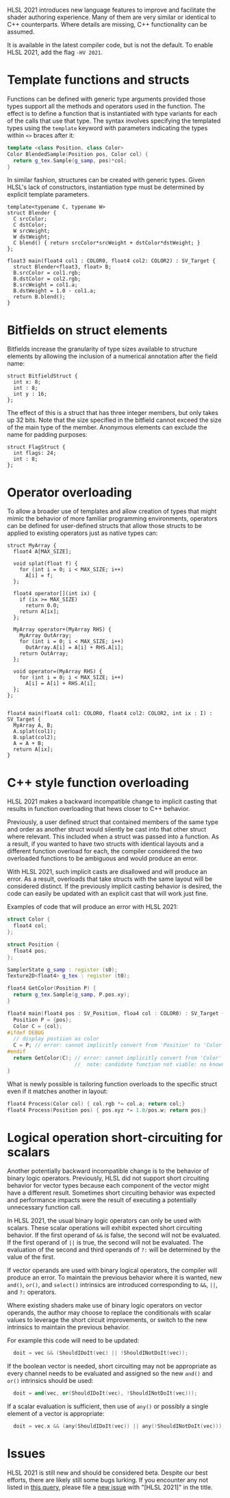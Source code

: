 HLSL 2021 introduces new language features to improve and facilitate the shader authoring experience. Many of them are very similar or identical to C++ counterparts. Where details are missing, C++ functionality can be assumed.

It is available in the latest compiler code, but is not the default. To enable HLSL 2021, add the flag `-HV 2021`.

# Template functions and structs

Functions can be defined with generic type arguments provided those types support all the methods and operators used in the function. The effect is to define a function that is instantiated with type variants for each of the calls that use that type. The syntax involves specifying the templated types using the `template` keyword with parameters indicating the types within `<>` braces after it:

```c++
template <class Position, class Color>
Color BlendedSample(Position pos, Color col) {
  return g_tex.Sample(g_samp, pos)*col;
}
```

In similar fashion, structures can be created with generic types. Given HLSL's lack of constructors, instantiation type must be determined by explicit template parameters.

```hlsl
template<typename C, typename W>
struct Blender {
  C srcColor;
  C dstColor;
  W srcWeight;
  W dstWeight;
  C blend() { return srcColor*srcWeight + dstColor*dstWeight; }
};

float3 main(float4 col1 : COLOR0, float4 col2: COLOR2) : SV_Target {
  struct Blender<float3, float> B;
  B.srcColor = col1.rgb;
  B.dstColor = col2.rgb;
  B.srcWeight = col1.a;
  B.dstWeight = 1.0 - col1.a;
  return B.blend();
}
```

# Bitfields on struct elements

Bitfields increase the granularity of type sizes available to structure elements by allowing the inclusion of a numerical annotation after the field name:

```hlsl
struct BitfieldStruct {
  int x: 8;
  int : 8;
  int y : 16;
};
```

The effect of this is a struct that has three integer members, but only takes up 32 bits. Note that the size specified in the bitfield cannot exceed the size of the main type of the member. Anonymous elements can exclude the name for padding purposes:

```hlsl
struct FlagStruct {
  int flags: 24;
  int : 8;
};
```

# Operator overloading

To allow a broader use of templates and allow creation of types that might mimic the behavior of more familiar programming environments, operators can be defined for user-defined structs that allow those structs to be applied to existing operators just as native types can:

```hlsl
struct MyArray {
  float4 A[MAX_SIZE];
  
  void splat(float f) {
    for (int i = 0; i < MAX_SIZE; i++)
      A[i] = f;
  };

  float4 operator[](int ix) {
    if (ix >= MAX_SIZE)
      return 0.0;
    return A[ix];
  };

  MyArray operator+(MyArray RHS) {
    MyArray OutArray;
    for (int i = 0; i < MAX_SIZE; i++)
      OutArray.A[i] = A[i] + RHS.A[i];
    return OutArray;
  };

  void operator=(MyArray RHS) {
    for (int i = 0; i < MAX_SIZE; i++)
      A[i] = A[i] + RHS.A[i];
  };
};


float4 main(float4 col1: COLOR0, float4 col2: COLOR2, int ix : I) : SV_Target {
  MyArray A, B;
  A.splat(col1);
  B.splat(col2);
  A = A + B;
  return A[ix];
}
```


# C++ style function overloading

HLSL 2021 makes a backward incompatible change to implicit casting that results in function overloading that hews closer to C++ behavior.

Previously, a user defined struct that contained members of the same type and order as another struct would silently be cast into that other struct where relevant. This included when a struct was passed into a function. As a result, if you wanted to have two structs with identical layouts and a different function overload for each, the compiler considered the two overloaded functions to be ambiguous and would produce an error.

With HLSL 2021, such implicit casts are disallowed and will produce an error. As a result, overloads that take structs with the same layout will be considered distinct. If the previously implicit casting behavior is desired, the code can easily be updated with an explicit cast that will work just fine.

Examples of code that will produce an error with HLSL 2021:

```c++
struct Color {
  float4 col;
};

struct Position {
  float4 pos;
};

SamplerState g_samp : register (s0);
Texture2D<float4> g_tex : register (t0);

float4 GetColor(Position P) {
  return g_tex.Sample(g_samp, P.pos.xy);
}

float4 main(float4 pos : SV_Position, floa4 col : COLOR0) : SV_Target {
  Position P = {pos};
  Color C = {col};
#ifdef DEBUG
  // display postiion as color
  C = P; // error: cannot implicitly convert from 'Position' to 'Color'
#endif
  return GetColor(C); // error: cannot implicitly convert from 'Color' to 'Position'
                      //  note: candidate function not viable: no known conversion from 'Color' to 'Position' for 1st argument
}
```

What is newly possible is tailoring function overloads to the specific struct even if it matches another in layout:

```c++
float4 Process(Color col) { col.rgb *= col.a; return col;}
float4 Process(Position pos) { pos.xyz *= 1.0/pos.w; return pos;}
```

# Logical operation short-circuiting for scalars

Another potentially backward incompatible change is to the behavior of binary logic operators. Previously, HLSL did not support short circuiting behavior for vector types because each component of the vector might have a different result. Sometimes short circuiting behavior was expected and performance impacts were the result of executing a potentially unnecessary function call.

In HLSL 2021, the usual binary logic operators can only be used with scalars. These scalar operations will exhibit expected short circuiting behavior. If the first operand of `&&` is false, the second will not be evaluated. If the first operand of `||` is true, the second will not be evaluated. The evaluation of the second and third operands of `?:` will be determined by the value of the first.

If vector operands are used with binary logical operators, the compiler will produce an error. To maintain the previous behavior where it is wanted, new `and()`, `or()`, and `select()` intrinsics are introduced corresponding to `&&`, `||`, and `?:` operators.

Where existing shaders make use of binary logic operators on vector operands, the author may choose to replace the conditionals with scalar values to leverage the short circuit improvements, or switch to the new intrinsics to maintain the previous behavior.


For example this code will need to be updated:

```c++
  doit = vec && (ShouldIDoIt(vec) || !ShouldINotDoIt(vec));
```

If the boolean vector is needed, short circuiting may not be appropriate as every channel needs to be evaluated and assigned so the new `and()` and `or()` intrinsics should be used:

```c++
  doit = and(vec, or(ShouldIDoIt(vec), !ShouldINotDoIt(vec)));
```

If a scalar evaluation is sufficient, then use of `any()` or possibly a single element of a vector is appropriate:

```c++
  doit = vec.x && (any(ShouldIDoIt(vec)) || any(!ShouldINotDoIt(vec)));
```
# Issues

HLSL 2021 is still new and should be considered beta. Despite our best efforts, there are likely still some bugs lurking. If you encounter any not listed in [this query](https://github.com/microsoft/DirectXShaderCompiler/issues?q=is:open+is:issue+label:hlsl2021), please file a [new issue](https://github.com/microsoft/DirectXShaderCompiler/issues/new) with "[HLSL 2021]" in the title.